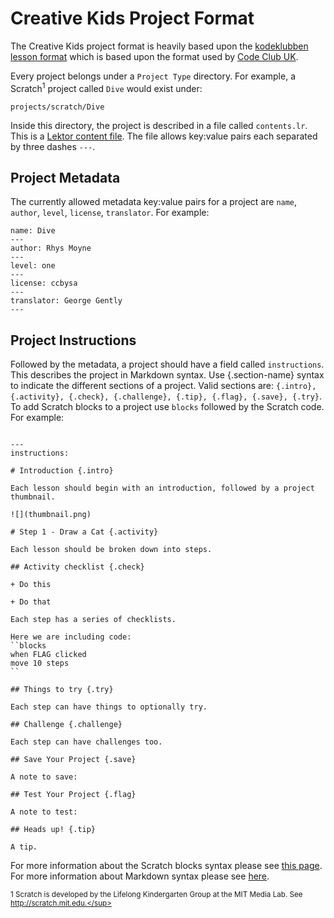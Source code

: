 # Creative Kids Project Format

The Creative Kids project format is heavily based upon the [kodeklubben lesson format](https://github.com/arve0/codeclub_lesson_builder/blob/master/FORMAT.md) which is based upon the format used by [Code Club UK](https://github.com/codeclub/lesson_format).

Every project belongs under a `Project Type` directory. For example, a Scratch<sup>1</sup> project called `Dive` would exist under:
```
projects/scratch/Dive
```

Inside this directory, the project is described in a file called `contents.lr`. This is a [Lektor content file](https://www.getlektor.com/docs/content/). The file allows key:value pairs each separated by three dashes `---`.

## Project Metadata

The currently allowed metadata key:value pairs for a project are `name`, `author`, `level`, `license`, `translator`.  For example:
```
name: Dive
---
author: Rhys Moyne
---
level: one
---
license: ccbysa
---
translator: George Gently
---
```

## Project Instructions

Followed by the metadata, a project should have a field called `instructions`. This describes the project in Markdown syntax. Use {.section-name} syntax to indicate the different sections of a project. Valid sections are: `{.intro}, {.activity}, {.check}, {.challenge}, {.tip}, {.flag}, {.save}, {.try}`. To add Scratch blocks to a project use ``blocks`` followed by the Scratch code. For example:

```

---
instructions:

# Introduction {.intro}

Each lesson should begin with an introduction, followed by a project thumbnail.

![](thumbnail.png)

# Step 1 - Draw a Cat {.activity}

Each lesson should be broken down into steps.

## Activity checklist {.check} 

+ Do this

+ Do that

Each step has a series of checklists.

Here we are including code:
``blocks
when FLAG clicked
move 10 steps
``

## Things to try {.try}

Each step can have things to optionally try.

## Challenge {.challenge}

Each step can have challenges too.

## Save Your Project {.save}

A note to save:

## Test Your Project {.flag}

A note to test:

## Heads up! {.tip}

A tip.
```

For more information about the Scratch blocks syntax please see [this page](Scratch_Blocks_Syntax.md). For more information about Markdown syntax please see [here](Markdown_Guide.md). 

<sup>1 Scratch is developed by the Lifelong Kindergarten Group at the MIT Media Lab. See http://scratch.mit.edu.</sup>
